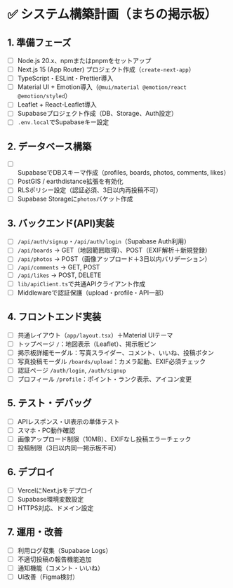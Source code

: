 # ✅ システム構築計画（まちの掲示板）

## 1. 準備フェーズ
- [ ] Node.js 20.x、npmまたはpnpmをセットアップ
- [ ] Next.js 15 (App Router) プロジェクト作成（`create-next-app`）
- [ ] TypeScript・ESLint・Prettier導入
- [ ] Material UI + Emotion導入（`@mui/material @emotion/react @emotion/styled`）
- [ ] Leaflet + React-Leaflet導入
- [ ] Supabaseプロジェクト作成（DB、Storage、Auth設定）
- [ ] `.env.local`でSupabaseキー設定

## 2. データベース構築
- [ ] SupabaseでDBスキーマ作成（profiles, boards, photos, comments, likes）
- [ ] PostGIS / earthdistance拡張を有効化
- [ ] RLSポリシー設定（認証必須、3日以内再投稿不可）
- [ ] Supabase Storageに`photos`バケット作成

## 3. バックエンド(API)実装
- [ ] `/api/auth/signup`・`/api/auth/login`（Supabase Auth利用）
- [ ] `/api/boards` → GET（地図範囲取得）、POST（EXIF解析＋新規登録）
- [ ] `/api/photos` → POST（画像アップロード＋3日以内バリデーション）
- [ ] `/api/comments` → GET, POST
- [ ] `/api/likes` → POST, DELETE
- [ ] `lib/apiClient.ts`で共通APIクライアント作成
- [ ] Middlewareで認証保護（upload・profile・API一部）

## 4. フロントエンド実装
- [ ] 共通レイアウト（`app/layout.tsx`）＋Material UIテーマ
- [ ] トップページ `/`：地図表示（Leaflet）、掲示板ピン
- [ ] 掲示板詳細モーダル：写真スライダー、コメント、いいね、投稿ボタン
- [ ] 写真投稿モーダル `/boards/upload`：カメラ起動、EXIF必須チェック
- [ ] 認証ページ `/auth/login`, `/auth/signup`
- [ ] プロフィール `/profile`：ポイント・ランク表示、アイコン変更

## 5. テスト・デバッグ
- [ ] APIレスポンス・UI表示の単体テスト
- [ ] スマホ・PC動作確認
- [ ] 画像アップロード制限（10MB）、EXIFなし投稿エラーチェック
- [ ] 投稿制限（3日以内同一掲示板不可）

## 6. デプロイ
- [ ] VercelにNext.jsをデプロイ
- [ ] Supabase環境変数設定
- [ ] HTTPS対応、ドメイン設定

## 7. 運用・改善
- [ ] 利用ログ収集（Supabase Logs）
- [ ] 不適切投稿の報告機能追加
- [ ] 通知機能（コメント・いいね）
- [ ] UI改善（Figma検討）
